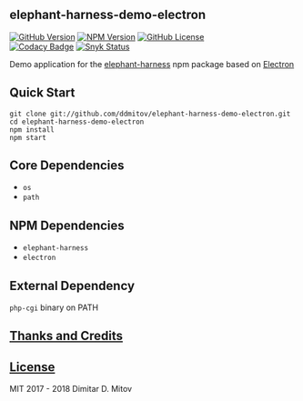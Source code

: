elephant-harness-demo-electron
--------------------------------------------------------------------------------

[![GitHub Version](https://img.shields.io/github/release/ddmitov/elephant-harness-demo-electron.svg)](https://github.com/ddmitov/elephant-harness-demo-electron/releases)
[![NPM Version](https://img.shields.io/npm/v/elephant-harness-demo-electron.svg)](https://www.npmjs.com/package/elephant-harness-demo-electron)
[![GitHub License](https://img.shields.io/badge/License-MIT-yellow.svg)](./LICENSE.md)  
[![Codacy Badge](https://api.codacy.com/project/badge/Grade/a85d108fd0f94b12ba6ab7193e4790be)](https://www.codacy.com/app/ddmitov/elephant-harness-demo-electron?utm_source=github.com&amp;utm_medium=referral&amp;utm_content=ddmitov/elephant-harness-demo-electron&amp;utm_campaign=Badge_Grade)
[![Snyk Status](https://snyk.io/test/github/ddmitov/elephant-harness-demo-electron/badge.svg)](https://snyk.io/test/github/ddmitov/elephant-harness-demo-electron)  

Demo application for the [elephant-harness](https://www.npmjs.com/package/elephant-harness) npm package based on [Electron](http://electron.atom.io/)

## Quick Start
``git clone git://github.com/ddmitov/elephant-harness-demo-electron.git``  
``cd elephant-harness-demo-electron``  
``npm install``  
``npm start``

## Core Dependencies
* ``os``
* ``path``

## NPM Dependencies
* ``elephant-harness``
* ``electron``

## External Dependency
``php-cgi`` binary on PATH

## [Thanks and Credits](./CREDITS.md)

## [License](./LICENSE.md)
MIT 2017 - 2018
Dimitar D. Mitov  
